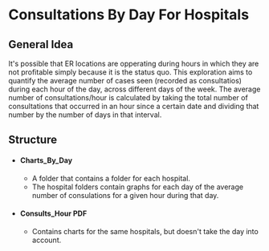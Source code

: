 # Consultations By Day For Hospitals

## General Idea

It's possible that ER locations are opperating during hours in which they are not profitable simply because it is the status quo. This exploration aims to quantify the average number of cases seen (recorded as consultatios) during each hour of the day, across different days of the week. The average number of consultations/hour is calculated by taking the total number of
consultations that occurred in an hour since a certain date and dividing that number by the
number of days in that interval.

## Structure

- #### Charts_By_Day

  - A folder that contains a folder for each hospital.
  - The hospital folders contain graphs for each day of the average number of consulations for a given hour during that day.

- #### Consults_Hour PDF
  - Contains charts for the same hospitals, but doesn't take the day into account.

